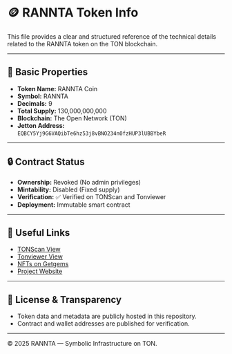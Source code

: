 # 🪙 RANNTA Token Info

This file provides a clear and structured reference of the technical details related to the RANNTA token on the TON blockchain.

---

## 🔹 Basic Properties
- **Token Name:** RANNTA Coin  
- **Symbol:** RANNTA  
- **Decimals:** 9  
- **Total Supply:** 130,000,000,000  
- **Blockchain:** The Open Network (TON)  
- **Jetton Address:**  
  `EQBCY5Yj9G6VAQibTe6hz53j8vBNO234n0fzHUP3lUBBYbeR`

---

## 🔒 Contract Status
- **Ownership:** Revoked (No admin privileges)  
- **Mintability:** Disabled (Fixed supply)  
- **Verification:** ✅ Verified on TONScan and Tonviewer  
- **Deployment:** Immutable smart contract

---

## 🔗 Useful Links
- [TONScan View](https://tonscan.org/address/EQBCY5Yj9G6VAQibTe6hz53j8vBNO234n0fzHUP3lUBBYbeR)
- [Tonviewer View](https://tonviewer.com/EQBCY5Yj9G6VAQibTe6hz53j8vBNO234n0fzHUP3lUBBYbeR)
- [NFTs on Getgems](https://getgems.io/rannta)
- [Project Website](https://rannta.com)

---

## 🧾 License & Transparency
- Token data and metadata are publicly hosted in this repository.  
- Contract and wallet addresses are published for verification.

---

© 2025 RANNTA — Symbolic Infrastructure on TON.
